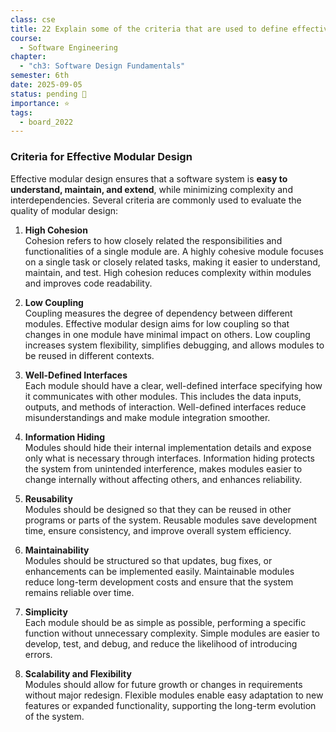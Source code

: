 ```yaml
---
class: cse
title: 22 Explain some of the criteria that are used to define effective modular design.
course:
  - Software Engineering
chapter:
  - "ch3: Software Design Fundamentals"
semester: 6th
date: 2025-09-05
status: pending 🛑
importance: ⭐
tags:
  - board_2022
---
```


### **Criteria for Effective Modular Design**

Effective modular design ensures that a software system is **easy to understand, maintain, and extend**, while minimizing complexity and interdependencies. Several criteria are commonly used to evaluate the quality of modular design:

1. **High Cohesion**  
    Cohesion refers to how closely related the responsibilities and functionalities of a single module are. A highly cohesive module focuses on a single task or closely related tasks, making it easier to understand, maintain, and test. High cohesion reduces complexity within modules and improves code readability.
    
2. **Low Coupling**  
    Coupling measures the degree of dependency between different modules. Effective modular design aims for low coupling so that changes in one module have minimal impact on others. Low coupling increases system flexibility, simplifies debugging, and allows modules to be reused in different contexts.
    
3. **Well-Defined Interfaces**  
    Each module should have a clear, well-defined interface specifying how it communicates with other modules. This includes the data inputs, outputs, and methods of interaction. Well-defined interfaces reduce misunderstandings and make module integration smoother.
    
4. **Information Hiding**  
    Modules should hide their internal implementation details and expose only what is necessary through interfaces. Information hiding protects the system from unintended interference, makes modules easier to change internally without affecting others, and enhances reliability.
    
5. **Reusability**  
    Modules should be designed so that they can be reused in other programs or parts of the system. Reusable modules save development time, ensure consistency, and improve overall system efficiency.
    
6. **Maintainability**  
    Modules should be structured so that updates, bug fixes, or enhancements can be implemented easily. Maintainable modules reduce long-term development costs and ensure that the system remains reliable over time.
    
7. **Simplicity**  
    Each module should be as simple as possible, performing a specific function without unnecessary complexity. Simple modules are easier to develop, test, and debug, and reduce the likelihood of introducing errors.
    
8. **Scalability and Flexibility**  
    Modules should allow for future growth or changes in requirements without major redesign. Flexible modules enable easy adaptation to new features or expanded functionality, supporting the long-term evolution of the system.
